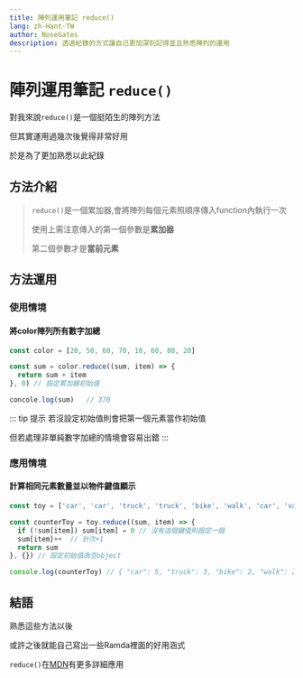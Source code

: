 ```yaml
---
title: 陣列運用筆記 reduce()
lang: zh-Hant-TW
author: NoseGates
description: 透過紀錄的方式讓自己更加深刻記得並且熟悉陣列的運用
---
```

# 陣列運用筆記 `reduce()`

對我來說`reduce()`是一個挺陌生的陣列方法

但其實運用過幾次後覺得非常好用

於是為了更加熟悉以此紀錄

## 方法介紹

> `reduce()`是一個累加器,會將陣列每個元素照順序傳入function內執行一次
>
> 使用上需注意傳入的第一個參數是**累加器**
>
> 第二個參數才是**當前元素**


## 方法運用

### 使用情境

#### 將color陣列所有數字加總
``` js
const color = [20, 50, 60, 70, 10, 60, 80, 20]

const sum = color.reduce((sum, item) => {
  return sum + item
}, 0) // 設定累加器初始值

concole.log(sum)   // 370
```

::: tip 提示
若沒設定初始值則會把第一個元素當作初始值

但若處理非單純數字加總的情境會容易出錯
:::

### 應用情境

#### 計算相同元素數量並以物件鍵值顯示

``` js
const toy = ['car', 'car', 'truck', 'truck', 'bike', 'walk', 'car', 'van', 'bike', 'walk', 'car', 'van', 'car', 'truck' ]

const counterToy = toy.reduce((sum, item) => {
  if (!sum[item]) sum[item] = 0 // 沒有這個鍵值則設定一個
  sum[item]++  // 計次+1
  return sum
}, {}) // 設定初始值為空object

console.log(counterToy) // { "car": 5, "truck": 3, "bike": 2, "walk": 2, "van": 2 }
```

## 結語
熟悉這些方法以後

或許之後就能自己寫出一些Ramda裡面的好用涵式

`reduce()`在[MDN](https://developer.mozilla.org/zh-TW/docs/Web/JavaScript/Reference/Global_Objects/Array/Reduce)有更多詳細應用